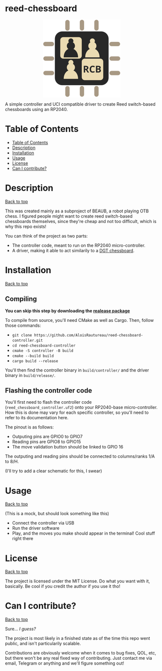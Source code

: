 # reed-chessboard
<p align="center"><img src="logo.svg" width="256px" height="256px" align="middle"></p>
A simple controller and UCI compatible driver to create Reed switch-based chessboards using an RP2040.

# Table of Contents
- [Table of Contents](#table-of-contents)
- [Description](#description)
- [Installation](#installation)
- [Usage](#usage)
- [License](#license)
- [Can I contribute?](#can-i-contribute)

# Description
[Back to top](#table-of-contents)

This was created mainly as a subproject of BEAUB, a robot playing OTB chess. I figured people might want to create reed switch-based chessboards themselves, since they're cheap and not too difficult, which is why this repo exists!

You can think of the project as two parts:
- The controller code, meant to run on the RP2040 micro-controller.
- A driver, making it able to act similarily to a [DGT chessboard](https://digitalgametechnology.com/).

# Installation
[Back to top](#table-of-contents)

## Compiling
**You can skip this step by downloading the [realease package]()**

To compile from source, you'll need CMake as well as Cargo. 
Then, follow those commands:

- `git clone https://github.com/AloisRautureau/reed-chessboard-controller.git`
- `cd reed-chessboard-controller`
- `cmake -S controller -B build`
- `cmake --build build`
- `cargo build --release`

You'll then find the controller binary in `build/controller/` and the driver binary in `build/release/`.

## Flashing the controller code
You'll first need to flash the controller code (`reed_chessboard_controller.uf2`) onto your RP2040-base micro-controller. How this is done may vary for each specific controller, so you'll need to refer to its documentation here.

The pinout is as follows:
- Outputing pins are GPIO0 to GPIO7
- Reading pins are GPIO8 to GPIO15
- The move validation button should be linked to GPIO 16

The outputing and reading pins should be connected to columns/ranks 1/A to 8/H.

(I'll try to add a clear schematic for this, I swear)

# Usage
[Back to top](#table-of-contents)

(This is a mock, but should look something like this)
- Connect the controller via USB
- Run the driver software
- Play, and the moves you make should appear in the terminal! Cool stuff right there

# License
[Back to top](#table-of-contents)

The project is licensed under the MIT License. Do what you want with it, basically. Be cool if you credit the author if you use it tho!

# Can I contribute?
[Back to top](#table-of-contents)

Sure... *I guess?*

The project is most likely in a finished state as of the time this repo went public, and isn't particularily scalable.

Contributions are obviously welcome when it comes to bug fixes, QOL, etc, but there won't be any real fixed way of contributing. Just contact me via email, Telegram or anything and we'll figure something out!
